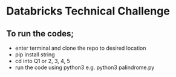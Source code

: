 # Databricks Technical Challenge
## To run the codes;
- enter terminal and clone the repo to desired location
- pip install string
- cd into Q1 or 2, 3, 4, 5
- run the code using python3 e.g.  python3 palindrome.py 
